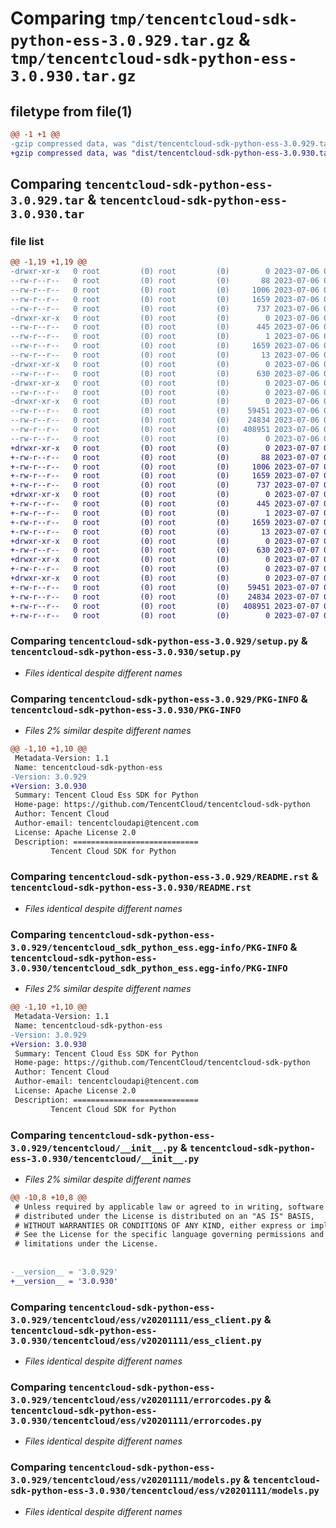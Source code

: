 # Comparing `tmp/tencentcloud-sdk-python-ess-3.0.929.tar.gz` & `tmp/tencentcloud-sdk-python-ess-3.0.930.tar.gz`

## filetype from file(1)

```diff
@@ -1 +1 @@
-gzip compressed data, was "dist/tencentcloud-sdk-python-ess-3.0.929.tar", last modified: Thu Jul  6 00:26:19 2023, max compression
+gzip compressed data, was "dist/tencentcloud-sdk-python-ess-3.0.930.tar", last modified: Fri Jul  7 00:23:52 2023, max compression
```

## Comparing `tencentcloud-sdk-python-ess-3.0.929.tar` & `tencentcloud-sdk-python-ess-3.0.930.tar`

### file list

```diff
@@ -1,19 +1,19 @@
-drwxr-xr-x   0 root         (0) root         (0)        0 2023-07-06 00:26:19.000000 tencentcloud-sdk-python-ess-3.0.929/
--rw-r--r--   0 root         (0) root         (0)       88 2023-07-06 00:26:19.000000 tencentcloud-sdk-python-ess-3.0.929/setup.cfg
--rw-r--r--   0 root         (0) root         (0)     1006 2023-07-06 00:26:19.000000 tencentcloud-sdk-python-ess-3.0.929/setup.py
--rw-r--r--   0 root         (0) root         (0)     1659 2023-07-06 00:26:19.000000 tencentcloud-sdk-python-ess-3.0.929/PKG-INFO
--rw-r--r--   0 root         (0) root         (0)      737 2023-07-06 00:26:19.000000 tencentcloud-sdk-python-ess-3.0.929/README.rst
-drwxr-xr-x   0 root         (0) root         (0)        0 2023-07-06 00:26:19.000000 tencentcloud-sdk-python-ess-3.0.929/tencentcloud_sdk_python_ess.egg-info/
--rw-r--r--   0 root         (0) root         (0)      445 2023-07-06 00:26:19.000000 tencentcloud-sdk-python-ess-3.0.929/tencentcloud_sdk_python_ess.egg-info/SOURCES.txt
--rw-r--r--   0 root         (0) root         (0)        1 2023-07-06 00:26:19.000000 tencentcloud-sdk-python-ess-3.0.929/tencentcloud_sdk_python_ess.egg-info/dependency_links.txt
--rw-r--r--   0 root         (0) root         (0)     1659 2023-07-06 00:26:19.000000 tencentcloud-sdk-python-ess-3.0.929/tencentcloud_sdk_python_ess.egg-info/PKG-INFO
--rw-r--r--   0 root         (0) root         (0)       13 2023-07-06 00:26:19.000000 tencentcloud-sdk-python-ess-3.0.929/tencentcloud_sdk_python_ess.egg-info/top_level.txt
-drwxr-xr-x   0 root         (0) root         (0)        0 2023-07-06 00:26:19.000000 tencentcloud-sdk-python-ess-3.0.929/tencentcloud/
--rw-r--r--   0 root         (0) root         (0)      630 2023-07-06 00:26:19.000000 tencentcloud-sdk-python-ess-3.0.929/tencentcloud/__init__.py
-drwxr-xr-x   0 root         (0) root         (0)        0 2023-07-06 00:26:19.000000 tencentcloud-sdk-python-ess-3.0.929/tencentcloud/ess/
--rw-r--r--   0 root         (0) root         (0)        0 2023-07-06 00:26:19.000000 tencentcloud-sdk-python-ess-3.0.929/tencentcloud/ess/__init__.py
-drwxr-xr-x   0 root         (0) root         (0)        0 2023-07-06 00:26:19.000000 tencentcloud-sdk-python-ess-3.0.929/tencentcloud/ess/v20201111/
--rw-r--r--   0 root         (0) root         (0)    59451 2023-07-06 00:26:19.000000 tencentcloud-sdk-python-ess-3.0.929/tencentcloud/ess/v20201111/ess_client.py
--rw-r--r--   0 root         (0) root         (0)    24834 2023-07-06 00:26:19.000000 tencentcloud-sdk-python-ess-3.0.929/tencentcloud/ess/v20201111/errorcodes.py
--rw-r--r--   0 root         (0) root         (0)   408951 2023-07-06 00:26:19.000000 tencentcloud-sdk-python-ess-3.0.929/tencentcloud/ess/v20201111/models.py
--rw-r--r--   0 root         (0) root         (0)        0 2023-07-06 00:26:19.000000 tencentcloud-sdk-python-ess-3.0.929/tencentcloud/ess/v20201111/__init__.py
+drwxr-xr-x   0 root         (0) root         (0)        0 2023-07-07 00:23:52.000000 tencentcloud-sdk-python-ess-3.0.930/
+-rw-r--r--   0 root         (0) root         (0)       88 2023-07-07 00:23:52.000000 tencentcloud-sdk-python-ess-3.0.930/setup.cfg
+-rw-r--r--   0 root         (0) root         (0)     1006 2023-07-07 00:23:52.000000 tencentcloud-sdk-python-ess-3.0.930/setup.py
+-rw-r--r--   0 root         (0) root         (0)     1659 2023-07-07 00:23:52.000000 tencentcloud-sdk-python-ess-3.0.930/PKG-INFO
+-rw-r--r--   0 root         (0) root         (0)      737 2023-07-07 00:23:52.000000 tencentcloud-sdk-python-ess-3.0.930/README.rst
+drwxr-xr-x   0 root         (0) root         (0)        0 2023-07-07 00:23:52.000000 tencentcloud-sdk-python-ess-3.0.930/tencentcloud_sdk_python_ess.egg-info/
+-rw-r--r--   0 root         (0) root         (0)      445 2023-07-07 00:23:52.000000 tencentcloud-sdk-python-ess-3.0.930/tencentcloud_sdk_python_ess.egg-info/SOURCES.txt
+-rw-r--r--   0 root         (0) root         (0)        1 2023-07-07 00:23:52.000000 tencentcloud-sdk-python-ess-3.0.930/tencentcloud_sdk_python_ess.egg-info/dependency_links.txt
+-rw-r--r--   0 root         (0) root         (0)     1659 2023-07-07 00:23:52.000000 tencentcloud-sdk-python-ess-3.0.930/tencentcloud_sdk_python_ess.egg-info/PKG-INFO
+-rw-r--r--   0 root         (0) root         (0)       13 2023-07-07 00:23:52.000000 tencentcloud-sdk-python-ess-3.0.930/tencentcloud_sdk_python_ess.egg-info/top_level.txt
+drwxr-xr-x   0 root         (0) root         (0)        0 2023-07-07 00:23:52.000000 tencentcloud-sdk-python-ess-3.0.930/tencentcloud/
+-rw-r--r--   0 root         (0) root         (0)      630 2023-07-07 00:23:52.000000 tencentcloud-sdk-python-ess-3.0.930/tencentcloud/__init__.py
+drwxr-xr-x   0 root         (0) root         (0)        0 2023-07-07 00:23:52.000000 tencentcloud-sdk-python-ess-3.0.930/tencentcloud/ess/
+-rw-r--r--   0 root         (0) root         (0)        0 2023-07-07 00:23:52.000000 tencentcloud-sdk-python-ess-3.0.930/tencentcloud/ess/__init__.py
+drwxr-xr-x   0 root         (0) root         (0)        0 2023-07-07 00:23:52.000000 tencentcloud-sdk-python-ess-3.0.930/tencentcloud/ess/v20201111/
+-rw-r--r--   0 root         (0) root         (0)    59451 2023-07-07 00:23:52.000000 tencentcloud-sdk-python-ess-3.0.930/tencentcloud/ess/v20201111/ess_client.py
+-rw-r--r--   0 root         (0) root         (0)    24834 2023-07-07 00:23:52.000000 tencentcloud-sdk-python-ess-3.0.930/tencentcloud/ess/v20201111/errorcodes.py
+-rw-r--r--   0 root         (0) root         (0)   408951 2023-07-07 00:23:52.000000 tencentcloud-sdk-python-ess-3.0.930/tencentcloud/ess/v20201111/models.py
+-rw-r--r--   0 root         (0) root         (0)        0 2023-07-07 00:23:52.000000 tencentcloud-sdk-python-ess-3.0.930/tencentcloud/ess/v20201111/__init__.py
```

### Comparing `tencentcloud-sdk-python-ess-3.0.929/setup.py` & `tencentcloud-sdk-python-ess-3.0.930/setup.py`

 * *Files identical despite different names*

### Comparing `tencentcloud-sdk-python-ess-3.0.929/PKG-INFO` & `tencentcloud-sdk-python-ess-3.0.930/PKG-INFO`

 * *Files 2% similar despite different names*

```diff
@@ -1,10 +1,10 @@
 Metadata-Version: 1.1
 Name: tencentcloud-sdk-python-ess
-Version: 3.0.929
+Version: 3.0.930
 Summary: Tencent Cloud Ess SDK for Python
 Home-page: https://github.com/TencentCloud/tencentcloud-sdk-python
 Author: Tencent Cloud
 Author-email: tencentcloudapi@tencent.com
 License: Apache License 2.0
 Description: ============================
         Tencent Cloud SDK for Python
```

### Comparing `tencentcloud-sdk-python-ess-3.0.929/README.rst` & `tencentcloud-sdk-python-ess-3.0.930/README.rst`

 * *Files identical despite different names*

### Comparing `tencentcloud-sdk-python-ess-3.0.929/tencentcloud_sdk_python_ess.egg-info/PKG-INFO` & `tencentcloud-sdk-python-ess-3.0.930/tencentcloud_sdk_python_ess.egg-info/PKG-INFO`

 * *Files 2% similar despite different names*

```diff
@@ -1,10 +1,10 @@
 Metadata-Version: 1.1
 Name: tencentcloud-sdk-python-ess
-Version: 3.0.929
+Version: 3.0.930
 Summary: Tencent Cloud Ess SDK for Python
 Home-page: https://github.com/TencentCloud/tencentcloud-sdk-python
 Author: Tencent Cloud
 Author-email: tencentcloudapi@tencent.com
 License: Apache License 2.0
 Description: ============================
         Tencent Cloud SDK for Python
```

### Comparing `tencentcloud-sdk-python-ess-3.0.929/tencentcloud/__init__.py` & `tencentcloud-sdk-python-ess-3.0.930/tencentcloud/__init__.py`

 * *Files 2% similar despite different names*

```diff
@@ -10,8 +10,8 @@
 # Unless required by applicable law or agreed to in writing, software
 # distributed under the License is distributed on an "AS IS" BASIS,
 # WITHOUT WARRANTIES OR CONDITIONS OF ANY KIND, either express or implied.
 # See the License for the specific language governing permissions and
 # limitations under the License.
 
 
-__version__ = '3.0.929'
+__version__ = '3.0.930'
```

### Comparing `tencentcloud-sdk-python-ess-3.0.929/tencentcloud/ess/v20201111/ess_client.py` & `tencentcloud-sdk-python-ess-3.0.930/tencentcloud/ess/v20201111/ess_client.py`

 * *Files identical despite different names*

### Comparing `tencentcloud-sdk-python-ess-3.0.929/tencentcloud/ess/v20201111/errorcodes.py` & `tencentcloud-sdk-python-ess-3.0.930/tencentcloud/ess/v20201111/errorcodes.py`

 * *Files identical despite different names*

### Comparing `tencentcloud-sdk-python-ess-3.0.929/tencentcloud/ess/v20201111/models.py` & `tencentcloud-sdk-python-ess-3.0.930/tencentcloud/ess/v20201111/models.py`

 * *Files identical despite different names*

